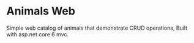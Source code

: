 # Animals Web
Simple web catalog of animals that demonstrate CRUD operations, Built with asp.net core 6 mvc.


